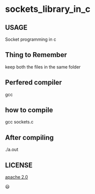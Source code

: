 # sockets_library_in_c

## USAGE

Socket programming in c

## Thing to Remember

keep both the files in the same folder

## Perfered compiler

gcc

## how to compile

gcc <filename> sockets.c
  

## After compiling
  
./a.out
  
## LICENSE
  
[apache 2.0](https://www.apache.org/licenses/LICENSE-2.0)
 
😃
 

